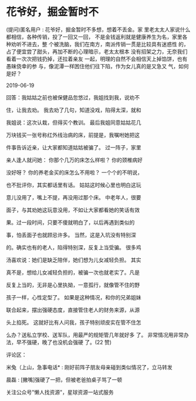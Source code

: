 # 花爷好，掘金暂时不

(提问)匿名用户 : 花爷好，掘金暂时不多想，想着不丢金。家 里老太太人家说什么都相信，各种传销，投了一回又一回， 不是金钱返利就是健康养生为名，家里各种劝听不进去，整 个被洗脑，我们在南方，南派传销一贯是比较具有迷惑性 的，占了便宜尝了甜头，再加不断的心理暗示，老太太根本 没有招架之力，无奈我们看着一次次把钱扔掉，还拉着亲友 一起，明理的自然不会相信天上掉馅饼，也有愚昧侥幸的参 与，像泥潭一样困住他们往下陷，作为女儿真的是又急又 气，如何是好？

2019-06-19

回答：我姑姑之前也被保健品忽悠过，我姐找到我，说劝不

住，让我去劝。 我去劝了几句，知道没戏，陷得太深，就和

我姐说：这次认栽，但得买个教训。 最后我姐同意姑姑花几

万块钱买一张号称红外线治病的床，前提是，我嘱咐她把这

件事告诉近亲，让大家都知道姑姑被骗了。 过一阵子，家里

亲人逢人就问她： 你那个几万的床怎么样啦？ 你的颈椎病好

没好呀？ 你的养老金买的床怎么不用啦？ 一个个的不明说，

也不批评你，其实都话里有话。 姑姑这时候心里也明白这玩

意儿没用了，嘴上不提，再没用过那个床。 中老年人，很要

面子，与其劝她这玩意没用，不如让大家都看她的笑话有效

果。过一段时间，只要不傻就明白了，以后再遇到类似的

事，怕丢面子也就顾忌许多。 当然，这是入坑没有特别深

的。确实也有的老人，陷得特别深，反复上当受骗。 很多鸡

汤喜欢说：她们是缺乏陪伴，她们想为儿女减轻负担。 其实

真不是，想给儿女减轻负担的，被骗一次也就老实了。凡是

反复上当的，无非是心里执拗，一意孤行，就像管不住的野

孩子一样，心性定型了。 如果是这种情况，和你的兄弟姐妹

联合起来，摆出强硬态度，直接管住老人的财务来源，从源

头上掐死。 这就好比有人问我，孩子特别顽皮实在管不住怎

么办？送私立学校、送军队，用最严的规矩管几年就好多 了。 非常情况用非常办法，早不强硬，晚了也没机会强硬 了。(22 赞)

评论区：

米兔（上山，急事电话* : 刚好前阵子朋友母亲碰到类似情况了，立马转发

晨磊 : [撇嘴]强硬了一把，但被老爸拍桌子骂了一顿

关注公众号"懒人找资源"，星球资源一站式服务